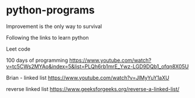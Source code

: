 # python-programs
Improvement is the only way to survival 

Following the links to learn python 

Leet code 

100 days of programming 
https://www.youtube.com/watch?v=tc5CWs2MYAo&index=5&list=PLQh6rb1mrE_Ywz-LGD9DQb1_ofqn8X05U

Brian - linked list 
https://www.youtube.com/watch?v=JlMyYuY1aXU

reverse linked list 
https://www.geeksforgeeks.org/reverse-a-linked-list/
